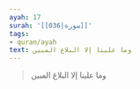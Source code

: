 ```yaml
---
ayah: 17
surah: '[[036|سورة]]'
tags:
- quran/ayah
text: وما علينا إلا البلاغ المبين
---
```

> وما علينا إلا البلاغ المبين
